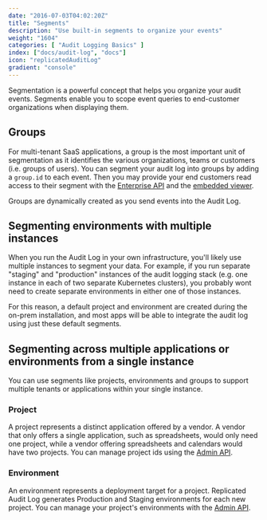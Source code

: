 ```yaml
---
date: "2016-07-03T04:02:20Z"
title: "Segments"
description: "Use built-in segments to organize your events"
weight: "1604"
categories: [ "Audit Logging Basics" ]
index: ["docs/audit-log", "docs"]
icon: "replicatedAuditLog"
gradient: "console"
---
```


Segmentation is a powerful concept that helps you organize your audit events. Segments enable you to scope event queries to end-customer organizations when displaying them.

## Groups
For multi-tenant SaaS applications, a group is the most important unit of segmentation as it identifies the various organizations, teams or customers (i.e. groups of users). You can segment your audit log into groups by adding a `group.id` to each event. Then you may provide your end customers read access to their segment with the [Enterprise API](/docs/audit-log/apis/enterprise-api/) and the [embedded viewer](/docs/audit-log/getting-started/embedded-viewer).

Groups are dynamically created as you send events into the Audit Log.


## Segmenting environments with multiple instances

When you run the Audit Log in your own infrastructure, you'll likely use multiple instances to segment your data. For example, if you run separate "staging" and "production" instances of the audit logging stack (e.g. one instance in each of two separate Kubernetes clusters), you probably wont need to create separate environments in either one of those instances.

For this reason, a default project and environment are created during the on-prem installation, and most apps will be able to integrate the audit log using just these default segments.

## Segmenting across multiple applications or environments from a single instance

You can use segments like projects, environments and groups to support multiple tenants or applications within your single instance.

### Project
A project represents a distinct application offered by a vendor. A vendor that only offers a single application, such as spreadsheets, would only need one project, while a vendor offering spreadsheets and calendars would have two projects. You can manage project ids using the [Admin API](/docs/audit-log/apis/admin-api/).

### Environment
An environment represents a deployment target for a project. Replicated Audit Log generates Production and Staging environments for each new project. You can manage your project's environments with the [Admin API](/docs/audit-log/apis/admin-api/).
